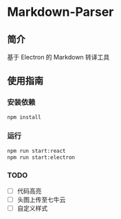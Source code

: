 # Markdown-Parser

## 简介

基于 Electron 的 Markdown 转译工具

## 使用指南

### 安装依赖

```bash
npm install
```

### 运行

```bash
npm run start:react
npm run start:electron
```

### TODO

- [ ] 代码高亮
- [ ] 头图上传至七牛云
- [ ] 自定义样式

